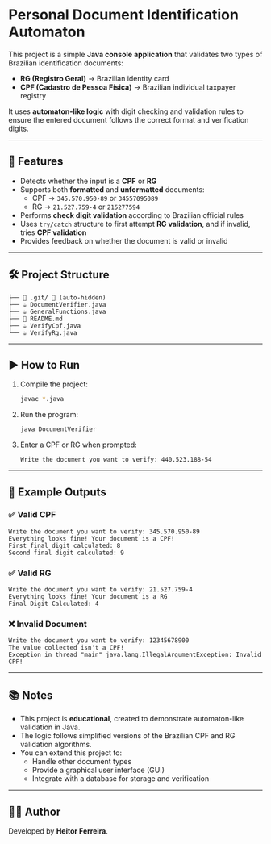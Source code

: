 # Personal Document Identification Automaton

This project is a simple **Java console application** that validates two types of Brazilian identification documents:

- **RG (Registro Geral)** → Brazilian identity card  
- **CPF (Cadastro de Pessoa Física)** → Brazilian individual taxpayer registry  

It uses **automaton-like logic** with digit checking and validation rules to ensure the entered document follows the correct format and verification digits.

---

## 📌 Features

- Detects whether the input is a **CPF** or **RG**  
- Supports both **formatted** and **unformatted** documents:
  - CPF → `345.570.950-89` or `34557095089`
  - RG → `21.527.759-4` or `215277594`
- Performs **check digit validation** according to Brazilian official rules
- Uses `try/catch` structure to first attempt **RG validation**, and if invalid, tries **CPF validation**
- Provides feedback on whether the document is valid or invalid

---

## 🛠️ Project Structure

```
├── 📁 .git/ 🚫 (auto-hidden)
├── ☕ DocumentVerifier.java
├── ☕ GeneralFunctions.java
├── 📖 README.md
├── ☕ VerifyCpf.java
└── ☕ VerifyRg.java
```

---

## ▶️ How to Run

1. Compile the project:
   ```bash
   javac *.java
   ```

2. Run the program:
   ```bash
   java DocumentVerifier
   ```

3. Enter a CPF or RG when prompted:
   ```
   Write the document you want to verify: 440.523.188-54
   ```

---

## 📖 Example Outputs

### ✅ Valid CPF
```
Write the document you want to verify: 345.570.950-89
Everything looks fine! Your document is a CPF!
First final digit calculated: 8
Second final digit calculated: 9
```

### ✅ Valid RG
```
Write the document you want to verify: 21.527.759-4
Everything looks fine! Your document is a RG
Final Digit Calculated: 4
```

### ❌ Invalid Document
```
Write the document you want to verify: 12345678900
The value collected isn't a CPF!
Exception in thread "main" java.lang.IllegalArgumentException: Invalid CPF!
```

---

## 📚 Notes

- This project is **educational**, created to demonstrate automaton-like validation in Java.
- The logic follows simplified versions of the Brazilian CPF and RG validation algorithms.
- You can extend this project to:
  - Handle other document types
  - Provide a graphical user interface (GUI)
  - Integrate with a database for storage and verification

---

## 👨‍💻 Author

Developed by **Heitor Ferreira**.
